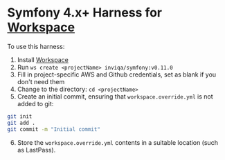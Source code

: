 # Symfony 4.x+ Harness for [Workspace]

To use this harness:

1. Install [Workspace]
2. Run `ws create <projectName> inviqa/symfony:v0.11.0`
3. Fill in project-specific AWS and Github credentials, set as blank if you don't need them
4. Change to the <projectName> directory: `cd <projectName>`
5. Create an initial commit, ensuring that `workspace.override.yml` is not added to git:
```bash
git init
git add .
git commit -m "Initial commit"
```
6. Store the `workspace.override.yml` contents in a suitable location (such as LastPass).

[Workspace]: https://github.com/my127/workspace

